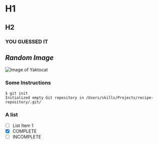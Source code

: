 # H1
## H2
### YOU GUESSED IT

## _Random Image_

![Image of Yaktocat](https://octodex.github.com/images/yaktocat.png)

### Some Instructions

```
$ git init
Initialized empty Git repository in /Users/skills/Projects/recipe-repository/.git/
```
### A list
- [ ] List Item 1
- [x] COMPLETE
- [ ] INCOMPLETE
